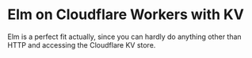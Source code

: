 # Elm on Cloudflare Workers with KV

Elm is a perfect fit actually, since you can hardly do anything other than HTTP and accessing the Cloudflare KV store.
